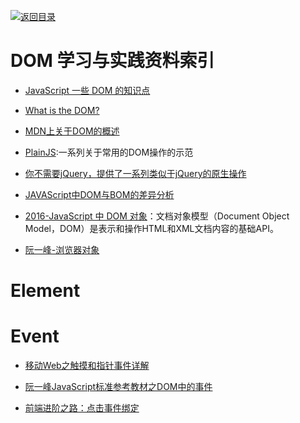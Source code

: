 [![返回目录](https://parg.co/UGo)](https://parg.co/b4z) 


 


 


 




# DOM 学习与实践资料索引

- [JavaScript 一些 DOM 的知识点](http://www.tuicool.com/articles/MnMRZ3v)


- [What is the DOM?](https://css-tricks.com/dom/)



- [MDN上关于DOM的概述](https://developer.mozilla.org/zh-CN/docs/Web/API/Document_Object_Model/Introduction)

- [PlainJS](https://plainjs.com/javascript/selecting/):一系列关于常用的DOM操作的示范 

- [你不需要jQuery，提供了一系列类似于jQuery的原生操作](http://youmightnotneedjquery.com/) 
- [JAVAScript中DOM与BOM的差异分析](http://www.cnblogs.com/fjner/p/5892325.html)




- [2016-JavaScript 中 DOM 对象](https://parg.co/bOa)：文档对象模型（Document Object Model，DOM）是表示和操作HTML和XML文档内容的基础API。

- [阮一峰-浏览器对象](http://javascript.ruanyifeng.com/bom/engine.html#)
 

# Element




# Event



- [移动Web之触摸和指针事件详解](http://www.infoq.com/cn/articles/touch-pointer-event)



- [阮一峰JavaScript标准参考教材之DOM中的事件](http://javascript.ruanyifeng.com/dom/event.html#toc43)



- [前端进阶之路：点击事件绑定](https://github.com/cssmagic/blog/issues/48)



